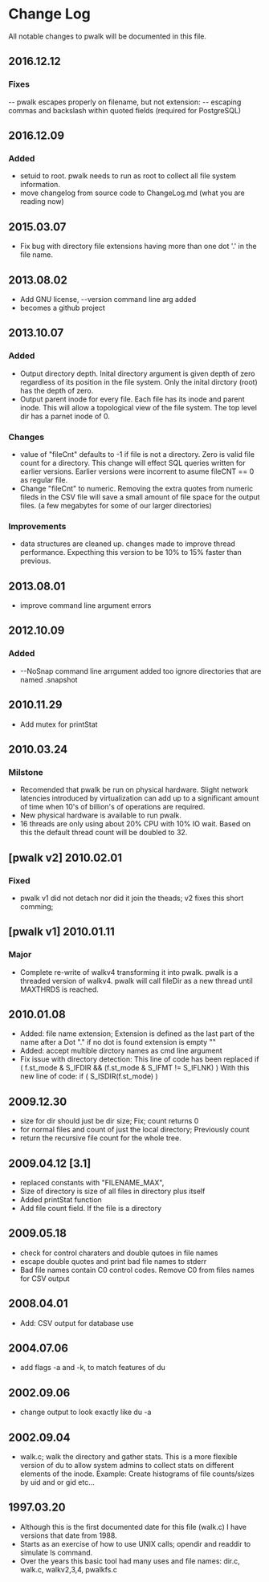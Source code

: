 # Change Log
All notable changes to pwalk will be documented in this file.

## 2016.12.12
### Fixes
  -- pwalk escapes properly on filename, but not extension:
  -- escaping commas and backslash within quoted fields (required for PostgreSQL)

## 2016.12.09 
### Added
 - setuid to root. pwalk needs to run as root to collect all file system information.
 - move changelog from source code to ChangeLog.md (what you are reading now)

## 2015.03.07 
 - Fix bug with directory file extensions having more than one dot '.' in the file name.

## 2013.08.02 
 - Add GNU license, --version command line arg added
 - becomes a github project

## 2013.10.07
### Added   
 - Output directory depth. Inital directory argument is given depth of zero regardless of its position
   in the file system. Only the inital dirctory (root) has the depth of zero.
 - Output parent inode for every file. Each file has its inode and parent inode. 
   This will allow a topological view of the file system.  The top level dir has a 
   parnet inode of 0. 

### Changes
 -  value of "fileCnt" defaults to -1 if file is not a directory. Zero is valid 
    file count for a directory.  This change will effect SQL queries written for earlier
    versions. Earlier versions were incorrent to asume fileCNT == 0 as regular file. 
 - Change "fileCnt" to numeric. Removing the extra quotes from numeric fileds in the 
      CSV file will save a small amount of file space for the output files.
      (a few megabytes for some of our larger directories)

### Improvements
 - data structures are cleaned up. changes made to improve thread
   performance. Expecthing this version to be 10% to 15% faster than previous.

## 2013.08.01 
 - improve command line argument errors

## 2012.10.09 
### Added 
 - --NoSnap command line arrgument added too ignore directories that are named .snapshot

## 2010.11.29
 - Add mutex for printStat

## 2010.03.24 
### Milstone
 - Recomended that pwalk be run on physical hardware. Slight network latencies 
   introduced by virtualization can add up to a significant amount of time 
   when 10's of billion's of operations are required.  
 - New physical hardware is available to run pwalk.
 - 16 threads are only using about 20% CPU with 10% IO wait. Based on this
   the default thread count will be doubled to 32.

## [pwalk v2] 2010.02.01 
### Fixed
 - pwalk v1 did not detach nor did it join the theads; v2 fixes this short comming;

## [pwalk v1] 2010.01.11
### Major
 - Complete re-write of walkv4 transforming it into pwalk.
   pwalk is a threaded version of walkv4.
   pwalk will call fileDir as a new thread until MAXTHRDS is reached.

## 2010.01.08 
 - Added: file name extension;
    Extension is defined as the last part of the name after a Dot "."
    if no dot is found extension is empty ""
 - Added: accept multible dirctory names as cmd line argument
 - Fix issue with directory detection:
This line of code has been replaced
     if ( f.st_mode & S_IFDIR && (f.st_mode & S_IFMT != S_IFLNK) ) 
With this new line of code:
     if ( S_ISDIR(f.st_mode)  ) 

## 2009.12.30 
 - size for dir should just be dir size; Fix; count returns 0
 - for normal files and count of just the local directory; Previously count
 - return the recursive file count for the whole tree.

## 2009.04.12 [3.1]
 -  replaced constants with "FILENAME_MAX",
 -  Size of directory is size of all files in directory plus itself
 -  Added printStat function
 -  Add file count field. If the file is a directory

## 2009.05.18 
 - check for control charaters and double qutoes in file names
 - escape double quotes and print bad file names to stderr
 - Bad file names contain C0 control codes. Remove C0 from files names for CSV output

## 2008.04.01
 -  Add: CSV output for database use

## 2004.07.06 
 - add flags -a and -k, to match features of du

## 2002.09.06 
 - change output to look exactly like du -a

## 2002.09.04 
 - walk.c; walk the directory and gather stats. This is a more flexible version of du to
   allow system admins to collect stats on different elements of the inode. Example: Create
   histograms of file counts/sizes by uid and or gid etc...

## 1997.03.20 
 - Although this is the first documented date for this file (walk.c) I have versions that date from 1988.
 - Starts as an exercise of how to use UNIX calls; opendir and readdir to simulate ls command.
 - Over the years this basic tool had many uses and file names: dir.c, walk.c, walkv2,3,4, pwalkfs.c
